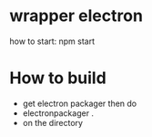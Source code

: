 # wrapper electron
how to start: npm start

# How to build 
* get electron packager then do 
* electronpackager . 
* on the directory
